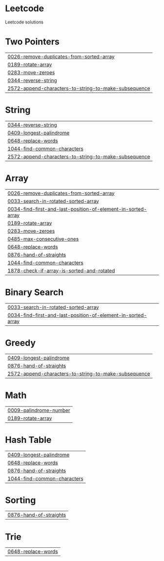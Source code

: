 # Leetcode
Leetcode solutions


# Two Pointers
|  |
| ------- |
| [0026-remove-duplicates-from-sorted-array](https://github.com/Sristy-72/Leetcode/tree/master/0026-remove-duplicates-from-sorted-array) |
| [0189-rotate-array](https://github.com/Sristy-72/Leetcode/tree/master/0189-rotate-array) |
| [0283-move-zeroes](https://github.com/Sristy-72/Leetcode/tree/master/0283-move-zeroes) |
| [0344-reverse-string](https://github.com/Sristy-72/Leetcode/tree/master/0344-reverse-string) |
| [2572-append-characters-to-string-to-make-subsequence](https://github.com/Sristy-72/Leetcode/tree/master/2572-append-characters-to-string-to-make-subsequence) |
# String
|  |
| ------- |
| [0344-reverse-string](https://github.com/Sristy-72/Leetcode/tree/master/0344-reverse-string) |
| [0409-longest-palindrome](https://github.com/Sristy-72/Leetcode/tree/master/0409-longest-palindrome) |
| [0648-replace-words](https://github.com/Sristy-72/Leetcode/tree/master/0648-replace-words) |
| [1044-find-common-characters](https://github.com/Sristy-72/Leetcode/tree/master/1044-find-common-characters) |
| [2572-append-characters-to-string-to-make-subsequence](https://github.com/Sristy-72/Leetcode/tree/master/2572-append-characters-to-string-to-make-subsequence) |
# Array
|  |
| ------- |
| [0026-remove-duplicates-from-sorted-array](https://github.com/Sristy-72/Leetcode/tree/master/0026-remove-duplicates-from-sorted-array) |
| [0033-search-in-rotated-sorted-array](https://github.com/Sristy-72/Leetcode/tree/master/0033-search-in-rotated-sorted-array) |
| [0034-find-first-and-last-position-of-element-in-sorted-array](https://github.com/Sristy-72/Leetcode/tree/master/0034-find-first-and-last-position-of-element-in-sorted-array) |
| [0189-rotate-array](https://github.com/Sristy-72/Leetcode/tree/master/0189-rotate-array) |
| [0283-move-zeroes](https://github.com/Sristy-72/Leetcode/tree/master/0283-move-zeroes) |
| [0485-max-consecutive-ones](https://github.com/Sristy-72/Leetcode/tree/master/0485-max-consecutive-ones) |
| [0648-replace-words](https://github.com/Sristy-72/Leetcode/tree/master/0648-replace-words) |
| [0876-hand-of-straights](https://github.com/Sristy-72/Leetcode/tree/master/0876-hand-of-straights) |
| [1044-find-common-characters](https://github.com/Sristy-72/Leetcode/tree/master/1044-find-common-characters) |
| [1878-check-if-array-is-sorted-and-rotated](https://github.com/Sristy-72/Leetcode/tree/master/1878-check-if-array-is-sorted-and-rotated) |
# Binary Search
|  |
| ------- |
| [0033-search-in-rotated-sorted-array](https://github.com/Sristy-72/Leetcode/tree/master/0033-search-in-rotated-sorted-array) |
| [0034-find-first-and-last-position-of-element-in-sorted-array](https://github.com/Sristy-72/Leetcode/tree/master/0034-find-first-and-last-position-of-element-in-sorted-array) |
# Greedy
|  |
| ------- |
| [0409-longest-palindrome](https://github.com/Sristy-72/Leetcode/tree/master/0409-longest-palindrome) |
| [0876-hand-of-straights](https://github.com/Sristy-72/Leetcode/tree/master/0876-hand-of-straights) |
| [2572-append-characters-to-string-to-make-subsequence](https://github.com/Sristy-72/Leetcode/tree/master/2572-append-characters-to-string-to-make-subsequence) |
# Math
|  |
| ------- |
| [0009-palindrome-number](https://github.com/Sristy-72/Leetcode/tree/master/0009-palindrome-number) |
| [0189-rotate-array](https://github.com/Sristy-72/Leetcode/tree/master/0189-rotate-array) |
# Hash Table
|  |
| ------- |
| [0409-longest-palindrome](https://github.com/Sristy-72/Leetcode/tree/master/0409-longest-palindrome) |
| [0648-replace-words](https://github.com/Sristy-72/Leetcode/tree/master/0648-replace-words) |
| [0876-hand-of-straights](https://github.com/Sristy-72/Leetcode/tree/master/0876-hand-of-straights) |
| [1044-find-common-characters](https://github.com/Sristy-72/Leetcode/tree/master/1044-find-common-characters) |
# Sorting
|  |
| ------- |
| [0876-hand-of-straights](https://github.com/Sristy-72/Leetcode/tree/master/0876-hand-of-straights) |
# Trie
|  |
| ------- |
| [0648-replace-words](https://github.com/Sristy-72/Leetcode/tree/master/0648-replace-words) |